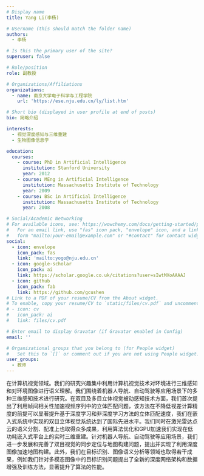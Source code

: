 ```yaml
---
# Display name
title: Yang Li(李杨)

# Username (this should match the folder name)
authors:
  - 李杨

# Is this the primary user of the site?
superuser: false

# Role/position
role: 副教授

# Organizations/Affiliations
organizations:
  - name: 南京大学电子科学与工程学院
    url: 'https://ese.nju.edu.cn/ly/list.htm'

# Short bio (displayed in user profile at end of posts)
bio: 简略介绍

interests:
  - 视觉深度感知与三维重建
  - 生物图像信息学

education:
  courses:
    - course: PhD in Artificial Intelligence
      institution: Stanford University
      year: 2012
    - course: MEng in Artificial Intelligence
      institution: Massachusetts Institute of Technology
      year: 2009
    - course: BSc in Artificial Intelligence
      institution: Massachusetts Institute of Technology
      year: 2008

# Social/Academic Networking
# For available icons, see: https://wowchemy.com/docs/getting-started/page-builder/#icons
#   For an email link, use "fas" icon pack, "envelope" icon, and a link in the
#   form "mailto:your-email@example.com" or "#contact" for contact widget.
social:
  - icon: envelope
    icon_pack: fas
    link: 'mailto:yogo@nju.edu.cn'
  - icon: google-scholar
    icon_pack: ai
    link: https://scholar.google.co.uk/citations?user=sIwtMXoAAAAJ
  - icon: github
    icon_pack: fab
    link: https://github.com/gcushen
# Link to a PDF of your resume/CV from the About widget.
# To enable, copy your resume/CV to `static/files/cv.pdf` and uncomment the lines below.
# - icon: cv
#   icon_pack: ai
#   link: files/cv.pdf

# Enter email to display Gravatar (if Gravatar enabled in Config)
email: ''

# Organizational groups that you belong to (for People widget)
#   Set this to `[]` or comment out if you are not using People widget.
user_groups:
  - 教师
---
```


在计算机视觉领域。我们的研究兴趣集中利用计算机视觉技术对环境进行三维感知和对环境图像进行语义理解。我们围绕着机器人导航、自动驾驶等应用场景下的多种三维感知技术进行研究。在双目及多目立体视觉被动感知技术方面，我们首次提出了利用帧间相关性加速视频序列中的立体匹配问题，该方法在不降低视差计算精度的前提可以显著提升基于深度学习和非深度学习方法的立体匹配速度，我们在嵌入式系统中实现的双目立体视觉系统达到了国际先进水平。我们同时在激光雷达点云的语义分割、配准上也取得众多成果，利用算法优化和GPU加速我们实现在低功耗嵌入式平台上的实时三维重建。针对机器人导航、自动驾驶等应用场景，我们进一步发展和完善了双目视觉的同步定位与地图构建问题，提出并实现了利用深度图像加速地图构建。此外，我们在目标识别、图像语义分析等领域也取得若干成果，例如我们针对多模态图像中的目标识别问题提出了全新的深度网络架构和数据增强及训练方法，显著提升了算法的性能。